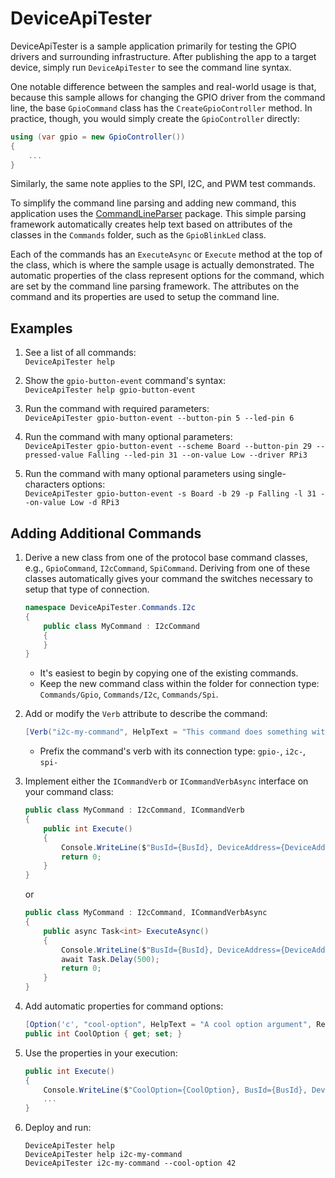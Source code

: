 ﻿# DeviceApiTester

DeviceApiTester is a sample application primarily for testing the GPIO drivers and surrounding infrastructure.  After publishing the app to a target device, simply run `DeviceApiTester` to see the command line syntax.

One notable difference between the samples and real-world usage is that, because this sample allows for changing the GPIO driver from the command line, the base `GpioCommand` class has the `CreateGpioController` method. In practice, though, you would simply create the `GpioController` directly:

```csharp
using (var gpio = new GpioController())
{
    ...
}
```

Similarly, the same note applies to the SPI, I2C, and PWM test commands.

To simplify the command line parsing and adding new command, this application uses the
[CommandLineParser](https://github.com/commandlineparser/commandline) package. This simple parsing framework automatically creates help text based on attributes of the classes in the `Commands` folder, such as the `GpioBlinkLed` class.

Each of the commands has an `ExecuteAsync` or `Execute` method at the top of the class, which is where the sample usage is actually demonstrated. The automatic properties of the class represent options for the command, which are set by the command line parsing framework. The attributes on the command and its properties are used to setup the command line.

## Examples

1. See a list of all commands:<br/>
`DeviceApiTester help`

2. Show the `gpio-button-event` command's syntax:<br/>
`DeviceApiTester help gpio-button-event`

3. Run the command with required parameters:<br/>
`DeviceApiTester gpio-button-event --button-pin 5 --led-pin 6`

4. Run the command with many optional parameters:<br/>
`DeviceApiTester gpio-button-event --scheme Board --button-pin 29 --pressed-value Falling --led-pin 31 --on-value Low --driver RPi3`

5. Run the command with many optional parameters using single-characters options:<br/>
`DeviceApiTester gpio-button-event -s Board -b 29 -p Falling -l 31 --on-value Low -d RPi3`

## Adding Additional Commands

1. Derive a new class from one of the protocol base command classes, e.g., `GpioCommand`, `I2cCommand`, `SpiCommand`.  Deriving from one of these classes automatically gives your command the switches necessary to setup that type of connection.

    ```csharp
    namespace DeviceApiTester.Commands.I2c
    {
        public class MyCommand : I2cCommand
        {
        }
    }
    ```
    
    - It's easiest to begin by copying one of the existing commands.
    - Keep the new command class within the folder for connection type:<br/>
      `Commands/Gpio`, `Commands/I2c`, `Commands/Spi`.

2. Add or modify the `Verb` attribute to describe the command:
    ```csharp
    [Verb("i2c-my-command", HelpText = "This command does something with an I2C connection.")]
    ```
    - Prefix the command's verb with its connection type: `gpio-`, `i2c-`, `spi-`  

3. Implement either the `ICommandVerb` or `ICommandVerbAsync` interface on your command class:
    ```csharp
    public class MyCommand : I2cCommand, ICommandVerb
    {
        public int Execute()
        {
            Console.WriteLine($"BusId={BusId}, DeviceAddress={DeviceAddress}, Device={Device}");
            return 0;
        }
    }
    ```
    or
    ```csharp
    public class MyCommand : I2cCommand, ICommandVerbAsync
    {
        public async Task<int> ExecuteAsync()
        {
            Console.WriteLine($"BusId={BusId}, DeviceAddress={DeviceAddress}, Device={Device}");
            await Task.Delay(500);
            return 0;
        }
    }
    ```

4. Add automatic properties for command options:
    ```csharp
    [Option('c', "cool-option", HelpText = "A cool option argument", Required = false, Default = 0)]
    public int CoolOption { get; set; }
    ```

5. Use the properties in your execution:
    ```csharp
    public int Execute()
    {
        Console.WriteLine($"CoolOption={CoolOption}, BusId={BusId}, DeviceAddress={DeviceAddress}, Device={Device}");
        ...
    }
    ```

6. Deploy and run:
    ```
    DeviceApiTester help
    DeviceApiTester help i2c-my-command
    DeviceApiTester i2c-my-command --cool-option 42
    ```
    